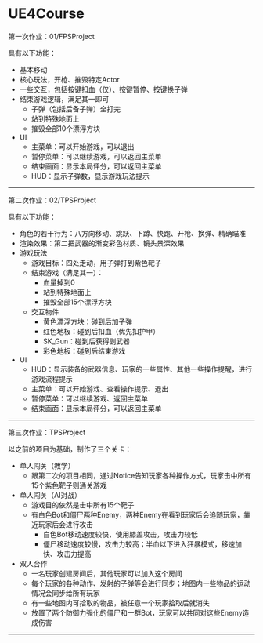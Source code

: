 # UE4Course



第一次作业：01/FPSProject



具有以下功能：

- 基本移动
- 核心玩法，开枪、摧毁特定Actor
- 一些交互，包括按键扣血（仅）、按键暂停、按键换子弹
- 结束游戏逻辑，满足其一即可
  - 子弹（包括后备子弹）全打完
  - 站到特殊地面上
  - 摧毁全部10个漂浮方块
- UI
  - 主菜单：可以开始游戏，可以退出
  - 暂停菜单：可以继续游戏，可以返回主菜单
  - 结束画面：显示本局评分，可以返回主菜单
  - HUD：显示子弹数，显示游戏玩法提示
  
  
---



第二次作业：02/TPSProject



具有以下功能：

- 角色的若干行为：八方向移动、跳跃、下蹲、快跑、开枪、换弹、精确瞄准
- 渲染效果：第二把武器的渐变彩色材质、镜头景深效果
- 游戏玩法
  - 游戏目标：四处走动，用子弹打到紫色靶子
  - 结束游戏（满足其一）：
    - 血量掉到0
    - 站到特殊地面上
    - 摧毁全部15个漂浮方块
  - 交互物件
    - 黄色漂浮方块：碰到后加子弹
    - 红色地板：碰到后扣血（优先扣护甲）
    - SK_Gun：碰到后获得副武器
    - 彩色地板：碰到后结束游戏
- UI
  - HUD：显示装备的武器信息、玩家的一些属性、其他一些操作提醒，进行游戏流程提示
  - 主菜单：可以开始游戏、查看操作提示、退出
  - 暂停菜单：可以继续游戏、返回主菜单
  - 结束画面：显示本局评分，可以返回主菜单



---



第三次作业：TPSProject



以之前的项目为基础，制作了三个关卡：

- 单人闯关（教学）
  - 跟第二次的项目相同，通过Notice告知玩家各种操作方式，玩家击中所有15个紫色靶子则通关游戏
- 单人闯关（AI对战）
  - 游戏目的依然是击中所有15个靶子
  - 有白色Bot和僵尸两种Enemy，两种Enemy在看到玩家后会追随玩家，靠近玩家后会进行攻击
    - 白色Bot移动速度较快，使用膝盖攻击，攻击力较低
    - 僵尸移动速度较慢，攻击力较高；半血以下进入狂暴模式，移速加快、攻击力提高
- 双人合作
  - 一名玩家创建房间后，其他玩家可以加入这个房间
  - 每个玩家的各种动作、发射的子弹等会进行同步；地图内一些物品的运动情况会同步给所有玩家
  - 有一些地图内可拾取的物品，被任意一个玩家拾取后就消失
  - 放置了两个防御力强化的僵尸和一群Bot，玩家可以共同对这些Enemy造成伤害



---

